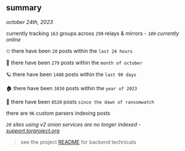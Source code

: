 
## summary
_october 24th, 2023_

currently tracking `163` groups across `299` relays & mirrors - _`109` currently online_

⏲ there have been `20` posts within the `last 24 hours`

🦈 there have been `279` posts within the `month of october`

🪐 there have been `1488` posts within the `last 90 days`

🏚 there have been `3830` posts within the `year of 2023`

🦕 there have been `8520` posts `since the dawn of ransomwatch`

there are `96` custom parsers indexing posts

_`20` sites using v2 onion services are no longer indexed - [support.torproject.org](https://support.torproject.org/onionservices/v2-deprecation/)_

> see the project [README](https://github.com/joshhighet/ransomwatch#ransomwatch--) for backend technicals
